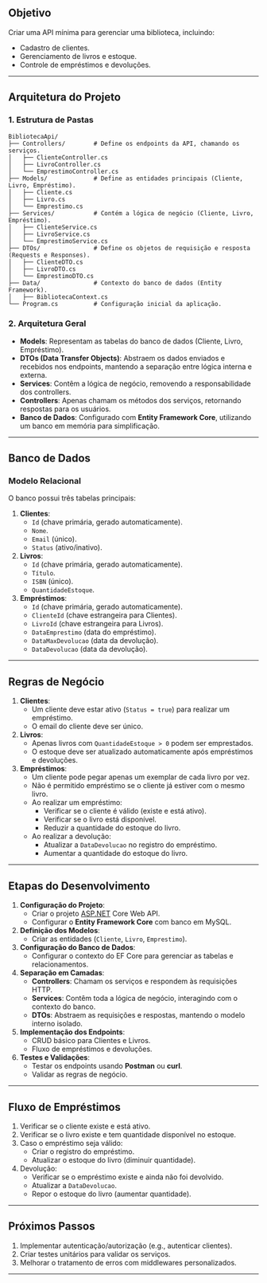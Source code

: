 ## **Objetivo**

Criar uma API mínima para gerenciar uma biblioteca, incluindo:

- Cadastro de clientes.
- Gerenciamento de livros e estoque.
- Controle de empréstimos e devoluções.

---

## **Arquitetura do Projeto**

### **1. Estrutura de Pastas**

```
BibliotecaApi/
├── Controllers/        # Define os endpoints da API, chamando os serviços.
│   ├── ClienteController.cs
│   ├── LivroController.cs
│   └── EmprestimoController.cs
├── Models/             # Define as entidades principais (Cliente, Livro, Empréstimo).
│   ├── Cliente.cs
│   ├── Livro.cs
│   └── Emprestimo.cs
├── Services/           # Contém a lógica de negócio (Cliente, Livro, Empréstimo).
│   ├── ClienteService.cs
│   ├── LivroService.cs
│   └── EmprestimoService.cs
├── DTOs/               # Define os objetos de requisição e resposta (Requests e Responses).
│   ├── ClienteDTO.cs
│   ├── LivroDTO.cs
│   └── EmprestimoDTO.cs
├── Data/               # Contexto do banco de dados (Entity Framework).
│   ├── BibliotecaContext.cs
└── Program.cs          # Configuração inicial da aplicação.

```

### **2. Arquitetura Geral**

- **Models**: Representam as tabelas do banco de dados (Cliente, Livro, Empréstimo).
- **DTOs (Data Transfer Objects)**: Abstraem os dados enviados e recebidos nos endpoints, mantendo a separação entre lógica interna e externa.
- **Services**: Contêm a lógica de negócio, removendo a responsabilidade dos controllers.
- **Controllers**: Apenas chamam os métodos dos serviços, retornando respostas para os usuários.
- **Banco de Dados**: Configurado com **Entity Framework Core**, utilizando um banco em memória para simplificação.

---

## **Banco de Dados**

### **Modelo Relacional**

O banco possui três tabelas principais:

1. **Clientes**:
   - `Id` (chave primária, gerado automaticamente).
   - `Nome`.
   - `Email` (único).
   - `Status` (ativo/inativo).
2. **Livros**:
   - `Id` (chave primária, gerado automaticamente).
   - `Título`.
   - `ISBN` (único).
   - `QuantidadeEstoque`.
3. **Empréstimos**:
   - `Id` (chave primária, gerado automaticamente).
   - `ClienteId` (chave estrangeira para Clientes).
   - `LivroId` (chave estrangeira para Livros).
   - `DataEmprestimo` (data do empréstimo).
   - `DataMaxDevolucao` (data da devolução).
   - `DataDevolucao` (data da devolução).

---

## **Regras de Negócio**

1. **Clientes**:
   - Um cliente deve estar ativo (`Status = true`) para realizar um empréstimo.
   - O email do cliente deve ser único.
2. **Livros**:
   - Apenas livros com `QuantidadeEstoque > 0` podem ser emprestados.
   - O estoque deve ser atualizado automaticamente após empréstimos e devoluções.
3. **Empréstimos**:
   - Um cliente pode pegar apenas um exemplar de cada livro por vez.
   - Não é permitido empréstimo se o cliente já estiver com o mesmo livro.
   - Ao realizar um empréstimo:
     - Verificar se o cliente é válido (existe e está ativo).
     - Verificar se o livro está disponível.
     - Reduzir a quantidade do estoque do livro.
   - Ao realizar a devolução:
     - Atualizar a `DataDevolucao` no registro do empréstimo.
     - Aumentar a quantidade do estoque do livro.

---

## **Etapas do Desenvolvimento**

1. **Configuração do Projeto**:
   - Criar o projeto [ASP.NET](http://asp.net/) Core Web API.
   - Configurar o **Entity Framework Core** com banco em MySQL.
2. **Definição dos Modelos**:
   - Criar as entidades (`Cliente`, `Livro`, `Emprestimo`).
3. **Configuração do Banco de Dados**:
   - Configurar o contexto do EF Core para gerenciar as tabelas e relacionamentos.
4. **Separação em Camadas**:
   - **Controllers**: Chamam os serviços e respondem às requisições HTTP.
   - **Services**: Contêm toda a lógica de negócio, interagindo com o contexto do banco.
   - **DTOs**: Abstraem as requisições e respostas, mantendo o modelo interno isolado.
5. **Implementação dos Endpoints**:
   - CRUD básico para Clientes e Livros.
   - Fluxo de empréstimos e devoluções.
6. **Testes e Validações**:
   - Testar os endpoints usando **Postman** ou **curl**.
   - Validar as regras de negócio.

---

## **Fluxo de Empréstimos**

1. Verificar se o cliente existe e está ativo.
2. Verificar se o livro existe e tem quantidade disponível no estoque.
3. Caso o empréstimo seja válido:
   - Criar o registro do empréstimo.
   - Atualizar o estoque do livro (diminuir quantidade).
4. Devolução:
   - Verificar se o empréstimo existe e ainda não foi devolvido.
   - Atualizar a `DataDevolucao`.
   - Repor o estoque do livro (aumentar quantidade).

---

## **Próximos Passos**

1. Implementar autenticação/autorização (e.g., autenticar clientes).
2. Criar testes unitários para validar os serviços.
3. Melhorar o tratamento de erros com middlewares personalizados.

---
